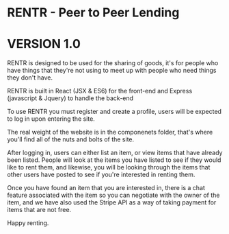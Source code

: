 # RENTR - Peer to Peer Lending
# VERSION 1.0

RENTR is designed to be used for the sharing of goods, it's for people who have things that they're not using to meet up with people who need things they don't have. 

RENTR is built in React (JSX & ES6) for the front-end and Express (javascript & Jquery) to handle the back-end

To use RENTR you must register and create a profile, users will be expected to log in upon entering the site. 

The real weight of the website is in the componenets folder, that's where you'll find all of the nuts and bolts of the site. 

After logging in, users can either list an item, or view items that have already been listed. 
People will look at the items you have listed to see if they would like to rent them, and likewise, you will be looking through the items that other users have posted to see if you're interested in renting them. 

Once you have found an item that you are interested in, there is a chat feature associated with the item so you can negotiate with the owner of the item, and we have also used the Stripe API as a way of taking payment for items that are not free. 

Happy renting. 


